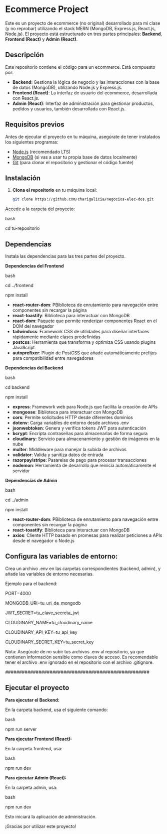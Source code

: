# Ecommerce Project

Este es un proyecto de ecommerce (no original) desarrollado para mi clase (y no reprobar) utilizando el stack MERN (MongoDB, Express.js, React.js, Node.js). El proyecto está estructurado en tres partes principales: **Backend**, **Frontend (React)** y **Admin (React)**.

## Descripción

Este repositorio contiene el código para un ecommerce. Está compuesto por:

- **Backend**: Gestiona la lógica de negocio y las interacciones con la base de datos (MongoDB), utilizando Node.js y Express.js.
- **Frontend (React)**: La interfaz de usuario del ecommerce, desarrollada con React.js.
- **Admin (React)**: Interfaz de administración para gestionar productos, pedidos y usuarios, también desarrollada con React.js.

## Requisitos previos

Antes de ejecutar el proyecto en tu máquina, asegúrate de tener instalados los siguientes programas:

- [Node.js](https://nodejs.org/) (recomendado LTS)
- [MongoDB](https://www.mongodb.com/try/download/community) (si vas a usar tu propia base de datos localmente)
- [Git](https://git-scm.com/) (para clonar el repositorio y gestionar el código fuente)


## Instalación

1. **Clona el repositorio** en tu máquina local:

   ```bash
   git clone https://github.com/charigalicia/negocios-elec-dos.git

Accede a la carpeta del proyecto:

bash

cd tu-repositorio


## Dependencias
Instala las dependencias para las tres partes del proyecto.


**Dependencias del Frontend**

bash

cd ../frontend

npm install 

- **react-router-dom**: PBiblioteca de enrutamiento para navegación entre componentes sin recargar la página
- **react-toastify**: Biblioteca para interactuar con MongoDB
- **react-dom**: Paquete que permite renderizar componentes React en el DOM del navegador
- **tailwindcss**: Framework CSS de utilidades para diseñar interfaces rápidamente mediante clases predefinidas
- **postcss**: Herramienta que transforma y optimiza CSS usando plugins JavaScript
- **autoprefixer**: Plugin de PostCSS que añade automáticamente prefijos para compatibilidad entre navegadores


**Dependencias del Backend**

bash

cd backend

npm install 

- **express**: Framework web para Node.js que facilita la creación de APIs
- **mongoose**: Biblioteca para interactuar con MongoDB
- **cors**: Permite solicitudes HTTP desde diferentes dominios
- **dotenv**: Carga variables de entorno desde archivos .env
- **jsonwebtoken**: Genera y verifica tokens JWT para autenticación
- **bcrypt**: Encripta contraseñas para almacenarlas de forma segura
- **cloudinary**: Servicio para almacenamiento y gestión de imágenes en la nube
- **multer**: Middleware para manejar la subida de archivos
- **validator**: Valida y sanitiza datos de entrada
- **razorpay/stripe**: Pasarelas de pago para procesar transacciones
- **nodemon**: Herramienta de desarrollo que reinicia automáticamente el servidor


**Dependencias de Admin**

bash

cd ../admin

npm install 

- **react-router-dom**: PBiblioteca de enrutamiento para navegación entre componentes sin recargar la página
- **react-toastify**: Biblioteca para interactuar con MongoDB
- **axios**: Cliente HTTP basado en promesas para realizar peticiones a APIs desde el navegador o Node.js



## Configura las variables de entorno:

Crea un archivo .env en las carpetas correspondientes (backend, admin), y añade las variables de entorno necesarias. 

Ejemplo para el backend:

PORT=4000

MONGODB_URI=tu_uri_de_mongodb

JWT_SECRET=tu_clave_secreta_jwt

CLOUDINARY_NAME=tu_cloudinary_name

CLOUDINARY_API_KEY=tu_api_key

CLOUDINARY_SECRET_KEY=tu_secret_key

Nota: Asegúrate de no subir tus archivos .env al repositorio, ya que contienen información sensible como claves de acceso. Es recomendable tener el archivo .env ignorado en el repositorio con el archivo .gitignore.

####################################################
## Ejecutar el proyecto

**Para ejecutar el Backend:**

En la carpeta backend, usa el siguiente comando:

bash

npm run server


**Para ejecutar  Frontend (React):**


En la carpeta frontend, usa:


bash

npm run dev


**Para ejecutar Admin (React):**

En la carpeta admin, usa:


bash

npm run dev

Esto iniciará la aplicación de administración.


¡Gracias por utilizar este proyecto!


